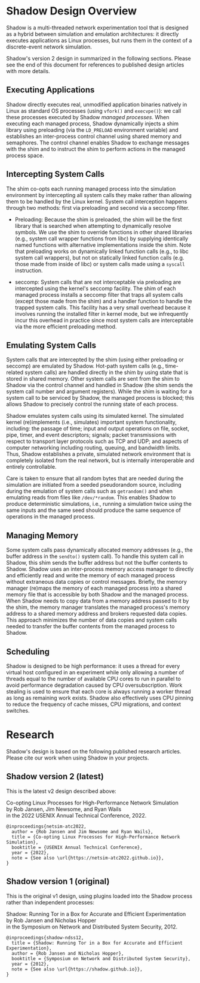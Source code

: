 # Shadow Design Overview

Shadow is a multi-threaded network experimentation tool that is designed as a
hybrid between simulation and emulation architectures: it directly executes
applications as Linux processes, but runs them in the context of a
discrete-event network simulation.

Shadow's version 2 design in summarized in the following sections. Please see
the end of this document for references to published design articles with more
details.

## Executing Applications

Shadow directly executes real, unmodified application binaries natively in Linux
as standard OS processes (using `vfork()` and `execvpe()`): we call these
processes executed by Shadow _managed processes_. When executing each managed
 process, Shadow dynamically injects a shim library using preloading (via the
`LD_PRELOAD` environment variable) and establishes an inter-process control
channel using shared memory and semaphores. The control channel enables Shadow
to exchange messages with the shim and to instruct the shim to perform actions
in the managed process space.

## Intercepting System Calls

The shim co-opts each running managed process into the simulation environment by
intercepting all system calls they make rather than allowing them to be handled
by the Linux kernel. System call interception happens through two methods: first
via preloading and second via a seccomp filter.

- Preloading: Because the shim is preloaded, the shim will be the first library
that is searched when attempting to dynamically resolve symbols. We use the shim
to override functions in other shared libraries (e.g., system call wrapper
functions from libc) by supplying identically named functions with alternative
implementations inside the shim. Note that preloading works on dynamically
linked function calls (e.g., to libc system call wrappers), but not on statically linked function calls
(e.g. those made from inside of libc) or system calls made using a `syscall` instruction.

- seccomp: System calls that are not interceptable via preloading are intercepted using the
kernel's seccomp facility. The shim of each managed process installs a seccomp
filter that traps all system calls (except those made from the shim) and a handler
function to handle the trapped system calls. This facility has a very small
overhead because it involves running the installed filter in kernel mode, but we
infrequently incur this overhead in practice since most system calls are
interceptable via the more efficient preloading method.

## Emulating System Calls

System calls that are intercepted by the shim (using either preloading or
seccomp) are emulated by Shadow. Hot-path system calls (e.g., time-related
system calls) are handled directly in the shim by using state that is stored in
shared memory. Other system calls are sent from the shim to Shadow via the
control channel and handled in Shadow (the shim sends the system call number and
argument registers). While the shim is waiting for a system call to be serviced
by Shadow, the managed process is blocked; this allows Shadow to precisely
control the running state of each process.

Shadow emulates system calls using its simulated kernel. The simulated kernel
(re)implements (i.e., simulates) important system functionality, including: the
passage of time; input and output operations on file, socket, pipe, timer, and
event descriptors; signals; packet transmissions with respect to transport layer
protocols such as TCP and UDP; and aspects of computer networking including
routing, queuing, and bandwidth limits. Thus, Shadow establishes a private,
simulated network environment that is completely isolated from the real network,
but is internally interoperable and entirely controllable.

Care is taken to ensure that all random bytes that are needed during the
simulation are initiated from a seeded pseudorandom source, including during the
emulation of system calls such as `getrandom()` and when emulating reads from
files like `/dev/*random`. This enables Shadow to produce deterministic
simulations, i.e., running a simulation twice using the same inputs and the same
seed should produce the same sequence of operations in the managed process.

## Managing Memory

Some system calls pass dynamically allocated memory addresses (e.g., the buffer
address in the `sendto()` system call). To handle this system call in Shadow,
this shim sends the buffer address but not the buffer contents to Shadow. Shadow
uses an inter-process memory access manager to directly and efficiently read and
write the memory of each managed process without extraneous data copies or
control messages. Briefly, the memory manager (re)maps the memory of each
managed process into a shared memory file that is accessible by both Shadow and
the managed process. When Shadow needs to copy data from a memory address passed
to it by the shim, the memory manager translates the managed process's memory
address to a shared memory address and brokers requested data copies. This
approach minimizes the number of data copies and system calls needed to transfer the buffer contents
from the managed process to Shadow.

## Scheduling

Shadow is designed to be high performance: it uses a thread for every virtual
host configured in an experiment while only allowing a number of threads equal
to the number of available CPU cores to run in parallel to avoid performance
degradation caused by CPU oversubscription. Work stealing is used to ensure that
each core is always running a worker thread as long as remaining work exists.
Shadow also effectively uses CPU pinning to reduce the frequency of cache
misses, CPU migrations, and context switches.

# Research

Shadow's design is based on the following published research articles. Please
cite our work when using Shadow in your projects.

## Shadow version 2 (latest)

This is the latest v2 design described above:

Co-opting Linux Processes for High-Performance Network Simulation  
by Rob Jansen, Jim Newsome, and Ryan Wails  
in the 2022 USENIX Annual Technical Conference, 2022.

```
@inproceedings{netsim-atc2022,
  author = {Rob Jansen and Jim Newsome and Ryan Wails},
  title = {Co-opting Linux Processes for High-Performance Network Simulation},
  booktitle = {USENIX Annual Technical Conference},
  year = {2022},
  note = {See also \url{https://netsim-atc2022.github.io}},
}
```

## Shadow version 1 (original)

This is the original v1 design, using plugins loaded into the Shadow process rather than independent processes:

Shadow: Running Tor in a Box for Accurate and Efficient Experimentation  
by Rob Jansen and Nicholas Hopper  
in the Symposium on Network and Distributed System Security, 2012.

```
@inproceedings{shadow-ndss12,
  title = {Shadow: Running Tor in a Box for Accurate and Efficient Experimentation},
  author = {Rob Jansen and Nicholas Hopper},
  booktitle = {Symposium on Network and Distributed System Security},
  year = {2012},
  note = {See also \url{https://shadow.github.io}},
}
```
